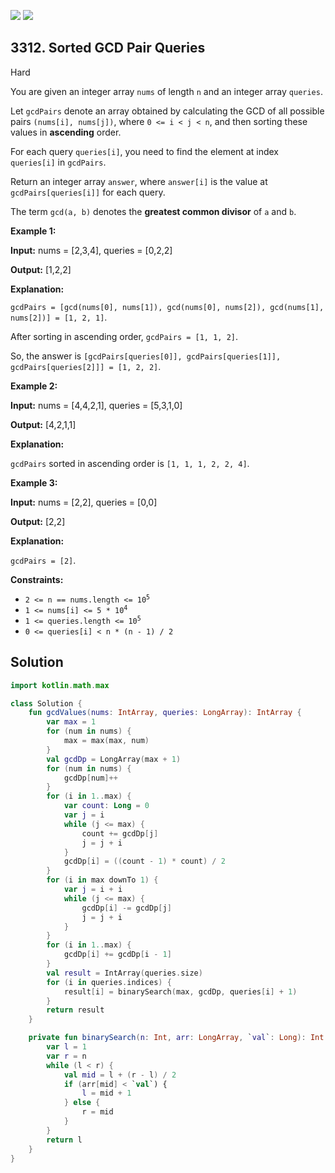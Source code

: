[![](https://img.shields.io/github/stars/javadev/LeetCode-in-Kotlin?label=Stars&style=flat-square)](https://github.com/javadev/LeetCode-in-Kotlin)
[![](https://img.shields.io/github/forks/javadev/LeetCode-in-Kotlin?label=Fork%20me%20on%20GitHub%20&style=flat-square)](https://github.com/javadev/LeetCode-in-Kotlin/fork)

## 3312\. Sorted GCD Pair Queries

Hard

You are given an integer array `nums` of length `n` and an integer array `queries`.

Let `gcdPairs` denote an array obtained by calculating the GCD of all possible pairs `(nums[i], nums[j])`, where `0 <= i < j < n`, and then sorting these values in **ascending** order.

For each query `queries[i]`, you need to find the element at index `queries[i]` in `gcdPairs`.

Return an integer array `answer`, where `answer[i]` is the value at `gcdPairs[queries[i]]` for each query.

The term `gcd(a, b)` denotes the **greatest common divisor** of `a` and `b`.

**Example 1:**

**Input:** nums = [2,3,4], queries = [0,2,2]

**Output:** [1,2,2]

**Explanation:**

`gcdPairs = [gcd(nums[0], nums[1]), gcd(nums[0], nums[2]), gcd(nums[1], nums[2])] = [1, 2, 1]`.

After sorting in ascending order, `gcdPairs = [1, 1, 2]`.

So, the answer is `[gcdPairs[queries[0]], gcdPairs[queries[1]], gcdPairs[queries[2]]] = [1, 2, 2]`.

**Example 2:**

**Input:** nums = [4,4,2,1], queries = [5,3,1,0]

**Output:** [4,2,1,1]

**Explanation:**

`gcdPairs` sorted in ascending order is `[1, 1, 1, 2, 2, 4]`.

**Example 3:**

**Input:** nums = [2,2], queries = [0,0]

**Output:** [2,2]

**Explanation:**

`gcdPairs = [2]`.

**Constraints:**

*   <code>2 <= n == nums.length <= 10<sup>5</sup></code>
*   <code>1 <= nums[i] <= 5 * 10<sup>4</sup></code>
*   <code>1 <= queries.length <= 10<sup>5</sup></code>
*   `0 <= queries[i] < n * (n - 1) / 2`

## Solution

```kotlin
import kotlin.math.max

class Solution {
    fun gcdValues(nums: IntArray, queries: LongArray): IntArray {
        var max = 1
        for (num in nums) {
            max = max(max, num)
        }
        val gcdDp = LongArray(max + 1)
        for (num in nums) {
            gcdDp[num]++
        }
        for (i in 1..max) {
            var count: Long = 0
            var j = i
            while (j <= max) {
                count += gcdDp[j]
                j = j + i
            }
            gcdDp[i] = ((count - 1) * count) / 2
        }
        for (i in max downTo 1) {
            var j = i + i
            while (j <= max) {
                gcdDp[i] -= gcdDp[j]
                j = j + i
            }
        }
        for (i in 1..max) {
            gcdDp[i] += gcdDp[i - 1]
        }
        val result = IntArray(queries.size)
        for (i in queries.indices) {
            result[i] = binarySearch(max, gcdDp, queries[i] + 1)
        }
        return result
    }

    private fun binarySearch(n: Int, arr: LongArray, `val`: Long): Int {
        var l = 1
        var r = n
        while (l < r) {
            val mid = l + (r - l) / 2
            if (arr[mid] < `val`) {
                l = mid + 1
            } else {
                r = mid
            }
        }
        return l
    }
}
```